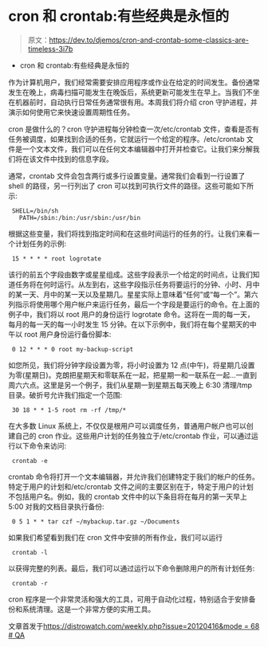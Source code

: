 # cron 和 crontab:有些经典是永恒的

> 原文：<https://dev.to/djemos/cron-and-crontab-some-classics-are-timeless-3i7b>

*   cron 和 crontab:有些经典是永恒的

作为计算机用户，我们经常需要安排应用程序或作业在给定的时间发生。备份通常发生在晚上，病毒扫描可能发生在晚饭后，系统更新可能发生在早上。当我们不坐在机器前时，自动执行日常任务通常很有用。本周我们将介绍 cron 守护进程，并演示如何使用它来快速设置周期性任务。

cron 是做什么的？cron 守护进程每分钟检查一次/etc/crontab 文件，查看是否有任务被调度，如果找到合适的任务，它就运行一个给定的程序。/etc/crontab 文件是一个文本文件，我们可以在任何文本编辑器中打开并检查它。让我们来分解我们将在该文件中找到的信息字段。

通常，crontab 文件会包含两行或多行设置变量。通常我们会看到一行设置了 shell 的路径，另一行列出了 cron 可以找到可执行文件的路径。这些可能如下所示:

```
 SHELL=/bin/sh
   PATH=/sbin:/bin:/usr/sbin:/usr/bin 
```

根据这些变量，我们将找到指定时间和在这些时间运行的任务的行。让我们来看一个计划任务的示例:

```
 15 * * * * root logrotate 
```

该行的前五个字段由数字或星星组成。这些字段表示一个给定的时间点，让我们知道任务将在何时运行。从左到右，这些字段指示任务将要运行的分钟、小时、月中的某一天、月中的某一天以及星期几。星星实际上意味着“任何”或“每一个”。第六列指示将使用哪个用户帐户来运行任务，最后一个字段是要运行的命令。在上面的例子中，我们将以 root 用户的身份运行 logrotate 命令。这将在一周的每一天，每月的每一天的每一小时发生 15 分钟。在以下示例中，我们将在每个星期天的中午以 root 用户身份运行备份脚本:

```
 0 12 * * * 0 root my-backup-script 
```

如您所见，我们将分钟字段设置为零，将小时设置为 12 点(中午)，将星期几设置为零(星期日)。克朗把星期天和零联系在一起，把星期一和一联系在一起...一直到周六六点。这里是另一个例子，我们从星期一到星期五每天晚上 6:30 清理/tmp 目录。破折号允许我们指定一个范围:

```
 30 18 * * 1-5 root rm -rf /tmp/* 
```

在大多数 Linux 系统上，不仅仅是根用户可以调度任务，普通用户帐户也可以创建自己的 cron 作业。这些用户计划的任务独立于/etc/crontab 作业，可以通过运行以下命令来访问:

```
 crontab -e 
```

crontab 命令将打开一个文本编辑器，并允许我们创建特定于我们的帐户的任务。特定于用户的计划和/etc/crontab 文件之间的主要区别在于，特定于用户的计划不包括用户名。例如，我的 crontab 文件中的以下条目将在每月的第一天早上 5:00 对我的文档目录执行备份:

```
 0 5 1 * * tar czf ~/mybackup.tar.gz ~/Documents 
```

如果我们希望看到我们在 cron 文件中安排的所有作业，我们可以运行

```
 crontab -l 
```

以获得完整的列表。最后，我们可以通过运行以下命令删除用户的所有计划任务:

```
 crontab -r 
```

cron 程序是一个非常灵活和强大的工具，可用于自动化过程，特别适合于安排备份和系统清理。这是一个非常方便的实用工具。

文章首发于[https://distrowatch.com/weekly.php?issue=20120416&mode = 68 # QA](https://distrowatch.com/weekly.php?issue=20120416&mode=68#qa)